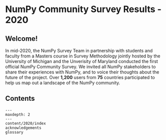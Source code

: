 NumPy Community Survey Results - 2020
=====================================

## Welcome!

In mid-2020, the NumPy Survey Team in partnership with students and faculty
from a Masters course in Survey Methodology jointly hosted by the
University of Michigan and the Unverisity of Maryland conducted the first
official NumPy Community Survey.
We invited all NumPy stakeholders to share their experiences with NumPy, and
to voice their thoughts about the future of the project.
Over **1,200** users from **75** countries participated to help us map out a
landscape of the NumPy community.

## Contents

```{toctree}
---
maxdepth: 2
---
content/2020/index
acknowledgements
glossary
```
